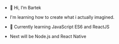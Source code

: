 - 👋 Hi, I’m Bartek

- I'm learning how to create what i actually imagined.

- 🌱 Currently learning JavaScript ES6 and ReactJS
- Next will be Node.js and React Native
